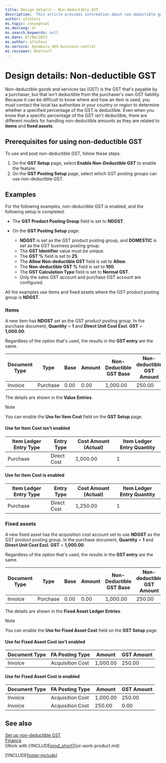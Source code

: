 ```yaml
---
title: Design details - Non-deductible GST
description: 'This article provides information about non-deductible goods and services tax (GST) that''s payable by a purchaser, but that isn''t deductible from the purchaser''s own GST liability.'
author: altotovi
ms.topic: conceptual
ms.devlang: al
ms.search.keywords: null
ms.date: 07/04/2023
ms.author: altotovi
ms.service: dynamics-365-business-central
ms.reviewer: bholtorf
---
```


# <a name="design-details-non-deductible-vat"></a>Design details: Non-deductible GST

Non-deductible goods and services tax (GST) is the GST that's payable by a purchaser, but that isn't deductible from the purchaser's own GST liability. Because it can be difficult to know where and how an item is used, you must contact the local tax authorities in your country or region to determine whether a specified percentage of the GST is deductible. Even when you know that a specific percentage of the GST isn't deductible, there are different models for handling non-deductible amounts as they are related to **items** and **fixed assets**.

## <a name="prerequisites-for-using-non-deductible-vat"></a>Prerequisites for using non-deductible GST

To use and post non-deductible GST, follow these steps.

1. On the **GST Setup** page, select **Enable Non-Deductible GST** to enable the feature.
2. On the **GST Posting Setup** page, select which GST posting groups can use non-deductible GST.

## <a name="examples"></a>Examples

For the following examples, non-deductible GST is enabled, and the following setup is completed:

- The **GST Product Posting Group** field is set to **NDGST**.
- On the **GST Posting Setup** page:

    - **NDGST** is set as the GST product posting group, and **DOMESTIC** is set as the GST business posting group.
    - The **GST Identifier** value must be unique.
    - The **GST %** field is set to **25**.
    - The **Allow Non-deductible GST** field is set to **Allow**.
    - The **Non-deductible GST %** field is set to **100**.
    - The **GST Calculation Type** field is set to **Normal GST**.
    - Only the sales GST account and purchase GST account are configured.

All the examples use items and fixed assets where the GST product posting group is **NDGST**.

### <a name="items"></a>Items

A new item has **NDGST** set as the GST product posting group. In the purchase document, **Quantity** = **1** and **Direct Unit Cost Excl. GST** = **1,000.00**.

Regardless of the option that's used, the results in the **GST entry** are the same.

| Document Type | Type | Base | Amount | Non-Deductible GST Base | Non-deductible GST Amount |
|---|---|---|---|---|---|
| Invoice | Purchase | 0.00 | 0.00 | 1,000.00 | 250.00 |

The details are shown in the **Value Entries**.

> [!NOTE]
> You can enable the **Use for Item Cost** field on the **GST Setup** page.

#### <a name="use-for-item-cost-isnt-enabled"></a>Use for Item Cost isn't enabled

| Item Ledger Entry Type | Entry Type | Cost Amount (Actual) | Item Ledger Entry Quantity |
|---|---|---|---|
| Purchase | Direct Cost | 1,000.00 | 1 |

#### <a name="use-for-item-cost-is-enabled"></a>Use for Item Cost is enabled

| Item Ledger Entry Type | Entry Type | Cost Amount (Actual) | Item Ledger Entry Quantity |
|---|---|---|---|
| Purchase | Direct Cost | 1,250.00 | 1 |

### <a name="fixed-assets"></a>Fixed assets

A new fixed asset has the acquisition cost account set to use **NDGST** as the GST product posting group. In the purchase document, **Quantity** = **1** and **Direct Unit Cost Excl. GST** = **1,000.00**.

Regardless of the option that's used, the results in the **GST entry** are the same.

| Document Type | Type | Base | Amount | Non-Deductible GST Base | Non-deductible GST Amount |
|---|---|---|---|---|---|
| Invoice | Purchase | 0.00 | 0.00 | 1,000.00 | 250.00 |

The details are shown in the **Fixed Asset Ledger Entries**.

> [!NOTE]
> You can enable the **Use for Fixed Asset Cost** field on the **GST Setup** page.

#### <a name="use-for-fixed-asset-cost-isnt-enabled"></a>Use for Fixed Asset Cost isn't enabled

| Document Type | FA Posting Type | Amount | GST Amount |
|---|---|---|---|
| Invoice | Acquisition Cost | 1,000.00 | 250.00 |

#### <a name="use-for-fixed-asset-cost-is-enabled"></a>Use for Fixed Asset Cost is enabled

| Document Type | FA Posting Type | Amount | GST Amount |
|---|---|---|---|
| Invoice | Acquisition Cost | 1,000.00 | 250.00 |
| Invoice | Acquisition Cost | 250.00 | 0.00 |

## <a name="see-also"></a>See also

[Set up non-deductible GST](finance-setup-nondeductible-vat.md)  
[Finance](finance.md)  
[Work with [!INCLUDE[prod_short](includes/prod_short.md)]](ui-work-product.md)

[!INCLUDE[footer-include](includes/footer-banner.md)]
